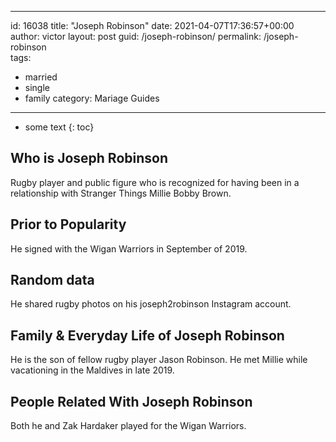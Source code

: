  ---
id: 16038
title: "Joseph Robinson"
date: 2021-04-07T17:36:57+00:00
author: victor
layout: post
guid: /joseph-robinson/
permalink: /joseph-robinson  
tags:
  - married
  - single
  - family
category: Mariage Guides
---

* some text
{: toc}

## Who is Joseph Robinson

Rugby player and public figure who is recognized for having been in a relationship with Stranger Things Millie Bobby Brown. 

## Prior to Popularity

He signed with the Wigan Warriors in September of 2019.

## Random data

He shared rugby photos on his joseph2robinson Instagram account.

## Family & Everyday Life of Joseph Robinson

He is the son of fellow rugby player Jason Robinson. He met Millie while vacationing in the Maldives in late 2019.

## People Related With Joseph Robinson

Both he and Zak Hardaker played for the Wigan Warriors. 
 